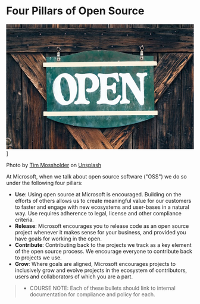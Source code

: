 # Four Pillars of Open Source

![opensign](../images/opensign.jpg)]

Photo by <a href="https://unsplash.com/@timmossholder?utm_source=unsplash&utm_medium=referral&utm_content=creditCopyText">Tim Mossholder</a> on <a href="https://unsplash.com/s/photos/open-source?utm_source=unsplash&utm_medium=referral&utm_content=creditCopyText">Unsplash</a>
  

At Microsoft, when we talk about open source software ("OSS") we do so under the following four pillars:

* **Use**: Using open source at Microsoft is encouraged. Building on the efforts of others allows us to create meaningful value for our customers to faster and engage with new ecosystems and user-bases in a natural way.  Use requires adherence to legal, license and other compliance criteria. 
* **Release**: Microsoft encourages you to release code as an open source project whenever it makes sense for your business, and provided you have goals for working in the open. 
* **Contribute**: Contributing back to the projects we track as a key element of the open source process.  We encourage everyone to contribute back to projects we use. 
* **Grow**: Where goals are aligned, Microsoft encourages projects to inclusively grow and evolve projects in the ecosystem of contributors, users and collaborators of which you are a part. 


> * COURSE NOTE: Each of these bullets should link to internal documentation for compliance and policy for each.